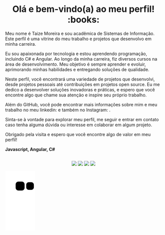 <h1 align="center"> Olá e bem-vindo(a) ao meu perfil!  :books:</h1>

 Meu nome é Taize Moreira e sou acadêmica de Sistemas de Informação. 
 Este perfil é uma vitrine do meu trabalho e projetos que desenvolvo em minha carreira.

Eu sou apaixonada por tecnologia e estou aprendendo programação, incluindo C# e Angular. Ao longo da minha carreira, fiz diversos cursos na área de desenvolvimento. Meu objetivo é sempre aprender e evoluir, aprimorando minhas habilidades e entregando soluções de qualidade.

Neste perfil, você encontrará uma variedade de projetos que desenvolvi, desde projetos pessoais até contribuições em projetos open source. Eu me dedico a desenvolver soluções inovadoras e práticas, e espero que você encontre algo que chame sua atenção e inspire seu próprio trabalho.

Além do GitHub, você pode encontrar mais informações sobre mim e meu trabalho no meu linkedin:  e também no Instagram: .

Sinta-se à vontade para explorar meu perfil, me seguir e entrar em contato caso tenha alguma dúvida ou interesse em colaborar em algum projeto.

Obrigado pela visita e espero que você encontre algo de valor em meu perfil!
 
 **Javascript, Angular, C#**

##
##
<div align="center">
  <a href="https://instagram.com/" target="_blank"><img src="https://img.shields.io/badge/-Instagram-%23E4405F?style=for-the-badge&logo=instagram&logoColor=white" target="_blank"></a>
 <a href="https://discord" target="_blank"><img src="https://img.shields.io/badge/Discord-7289DA?style=for-the-badge&logo=discord&logoColor=white" target="_blank"></a> 
  <a href = "mailto:@gmail.com"><img src="https://img.shields.io/badge/-Gmail-%23333?style=for-the-badge&logo=gmail&logoColor=white" target="_blank"></a>
  <a href="https://www.linkedin.com/in/" target="_blank"><img src="https://img.shields.io/badge/-LinkedIn-%230077B5?style=for-the-badge&logo=linkedin&logoColor=white" target="_blank"></a>   
</div>

 ![Snake animation](https://github.com/taizemoreira/taizemoreira/blob/output/github-contribution-grid-snake.svg)
